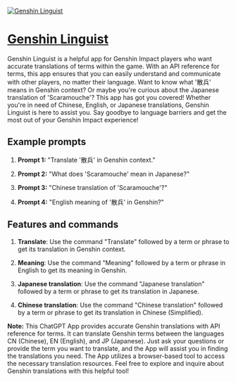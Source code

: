 [![Genshin Linguist](null)](https://chat.openai.com/g/g-bGqM6tvyB-genshin-linguist)

# [Genshin Linguist](https://chat.openai.com/g/g-bGqM6tvyB-genshin-linguist)

Genshin Linguist is a helpful app for Genshin Impact players who want accurate translations of terms within the game. With an API reference for terms, this app ensures that you can easily understand and communicate with other players, no matter their language. Want to know what '散兵' means in Genshin context? Or maybe you're curious about the Japanese translation of 'Scaramouche'? This app has got you covered! Whether you're in need of Chinese, English, or Japanese translations, Genshin Linguist is here to assist you. Say goodbye to language barriers and get the most out of your Genshin Impact experience!

## Example prompts

1. **Prompt 1:** "Translate '散兵' in Genshin context."

2. **Prompt 2:** "What does 'Scaramouche' mean in Japanese?"

3. **Prompt 3:** "Chinese translation of 'Scaramouche'?"

4. **Prompt 4:** "English meaning of '散兵' in Genshin?"

## Features and commands

1. **Translate**: Use the command "Translate" followed by a term or phrase to get its translation in Genshin context.

2. **Meaning**: Use the command "Meaning" followed by a term or phrase in English to get its meaning in Genshin.

3. **Japanese translation**: Use the command "Japanese translation" followed by a term or phrase to get its translation in Japanese.

4. **Chinese translation**: Use the command "Chinese translation" followed by a term or phrase to get its translation in Chinese (Simplified).

**Note:** This ChatGPT App provides accurate Genshin translations with API reference for terms. It can translate Genshin terms between the languages CN (Chinese), EN (English), and JP (Japanese). Just ask your questions or provide the term you want to translate, and the App will assist you in finding the translations you need. The App utilizes a browser-based tool to access the necessary translation resources. Feel free to explore and inquire about Genshin translations with this helpful tool!